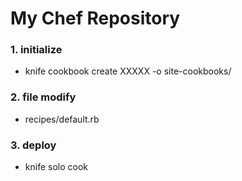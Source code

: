 My Chef Repository
==================

### 1. initialize

 - knife cookbook create XXXXX -o site-cookbooks/

### 2. file modify

 - recipes/default.rb

### 3. deploy

 - knife solo cook <ssh>
